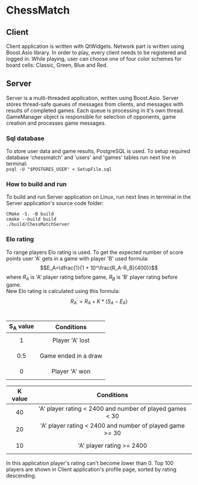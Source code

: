 # ChessMatch
## Client 
Client application is written with QtWidgets. Network part is written using Boost.Asio library. In order to play, every client needs to be registered and logged in. While playing, user can choose one of four color schemes for board cells: Classic, Green, Blue and Red.

## Server
Server is a multi-threaded application, written using Boost.Asio. Server stores thread-safe queues of messages from clients, and messages with results of completed games. Each queue is processing in it's own thread. GameManager object is responsible for selection of opponents, game creation and processes game messages.

### Sql database
To store user data and game results, PostgreSQL is used. To setup required database 'chessmatch' and 'users' and 'games' tables run next line in terminal:
<br />``` psql -U "$POSTGRES_USER" < SetupFile.sql ```<br />
### How to build and run
To build and run Server application on Linux, run next lines in terminal in the Server application's source code folder:
```
CMake -S. -B build 
cmake --build build
./build/ChessMatchServer
```

### Elo rating
To range players Elo rating is used. To get the expected number of score points user 'A' gets in a game with player 'B' used formula: $$E_A=\dfrac{1}{1 + 10^\frac{R_A-R_B}{400}}$$ 
where $R_A$ is 'A' player rating before game, $R_B$ is 'B' player rating before game.</br >
New Elo rating is calculated using this formula: $$R_A^\prime=R_A+K*(S_A-E_A)$$
<br />

| $\mathbf{S_A}$ value | Conditions |
| :---: | :---: |
| $$1$$ | Player 'A' lost |
| $$0.5$$ | Game ended in a draw |
| $$0$$ | Player 'A' won |

| $\mathbf{K}$ value | Conditions |
| :---: | :---: |
| $$40$$ | 'A' player rating < 2400 and number of played games < 30 |
| $$20$$ | 'A' player rating < 2400 and number of played game >= 30 |
| $$10$$ | 'A' player rating >= 2400 |

In this application player's rating can't become lower than 0. Top 100 players are shown in Client application's profile page, sorted by rating descending.


